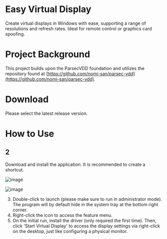 # Easy Virtual Display

Create virtual displays in Windows with ease, supporting a range of resolutions and refresh rates. Ideal for remote control or graphics card spoofing.

# Project Background

This project builds upon the ParsecVDD foundation and utilizes the repository found at [https://github.com/nomi-san/parsec-vdd](https://github.com/nomi-san/parsec-vdd).

# Download

Please select the latest release version.


# How to Use

## 2

Download and install the application. It is recommended to create a shortcut.

![image](https://github.com/KtzeAbyss/Easy-Virtual-Display/assets/46898226/e79caa33-480c-486e-b63e-f23abeeef3e3)


![image](https://github.com/KtzeAbyss/Easy-Virtual-Display/assets/46898226/4aff971b-b1ef-4aa4-a04d-43b09df850ea)

3. Double-click to launch (please make sure to run in administrator mode). The program will by default hide in the system tray at the bottom right corner.
4. Right-click the icon to access the feature menu.
5. On the initial run, install the driver (only required the first time). Then, click 'Start Virtual Display' to access the display settings via right-click on the desktop, just like configuring a physical monitor.
